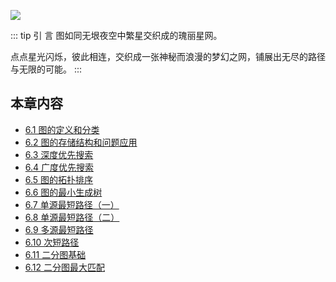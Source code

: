 ![](https://qcdn.itcharge.cn/images/20250923140508.png)

::: tip 引  言
图如同无垠夜空中繁星交织成的瑰丽星网。

点点星光闪烁，彼此相连，交织成一张神秘而浪漫的梦幻之网，铺展出无尽的路径与无限的可能。
:::

## 本章内容

- [6.1 图的定义和分类](https://github.com/ITCharge/AlgoNote/tree/main/docs/06_graph/06_01_graph_basic.md)
- [6.2 图的存储结构和问题应用](https://github.com/ITCharge/AlgoNote/tree/main/docs/06_graph/06_02_graph_structure.md)
- [6.3 深度优先搜索](https://github.com/ITCharge/AlgoNote/tree/main/docs/06_graph/06_03_graph_dfs.md)
- [6.4 广度优先搜索](https://github.com/ITCharge/AlgoNote/tree/main/docs/06_graph/06_04_graph_bfs.md)
- [6.5 图的拓扑排序](https://github.com/ITCharge/AlgoNote/tree/main/docs/06_graph/06_05_graph_topological_sorting.md)
- [6.6 图的最小生成树](https://github.com/ITCharge/AlgoNote/tree/main/docs/06_graph/06_06_graph_minimum_spanning_tree.md)
- [6.7 单源最短路径（一）](https://github.com/ITCharge/AlgoNote/tree/main/docs/06_graph/06_07_graph_shortest_path_01.md) 
- [6.8 单源最短路径（二）](https://github.com/ITCharge/AlgoNote/tree/main/docs/06_graph/06_08_graph_shortest_path_02.md) 
- [6.9 多源最短路径](https://github.com/ITCharge/AlgoNote/tree/main/docs/06_graph/06_09_graph_multi_source_shortest_path.md)
- [6.10 次短路径](https://github.com/ITCharge/AlgoNote/tree/main/docs/06_graph/06_10_graph_the_second_shortest_path.md)
- [6.11 二分图基础](https://github.com/ITCharge/AlgoNote/tree/main/docs/06_graph/06_11_graph_bipartite_basic.md)
- [6.12 二分图最大匹配](https://github.com/ITCharge/AlgoNote/tree/main/docs/06_graph/06_12_graph_bipartite_matching.md)

